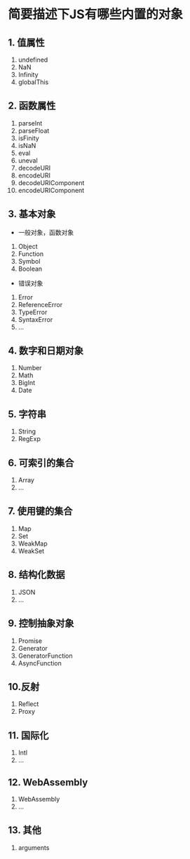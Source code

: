 # 简要描述下JS有哪些内置的对象

## 1. 值属性

1. undefined
2. NaN
3. Infinity
4. globalThis

## 2. 函数属性

1. parseInt
2. parseFloat
3. isFinity
4. isNaN
5. eval
6. uneval
7. decodeURI
8. encodeURI
9. decodeURIComponent
10. encodeURIComponent

## 3. 基本对象

- 一般对象，函数对象

1. Object
2. Function
3. Symbol
4. Boolean

- 错误对象

1. Error
2. ReferenceError
3. TypeError
4. SyntaxError
5. ...

## 4. 数字和日期对象

1. Number
2. Math
3. BigInt
4. Date

## 5. 字符串

1. String
2. RegExp

## 6. 可索引的集合

1. Array
2. ...

## 7. 使用键的集合

1. Map
2. Set
3. WeakMap
4. WeakSet

## 8. 结构化数据

1. JSON
2. ...

## 9. 控制抽象对象

1. Promise
2. Generator
3. GeneratorFunction
4. AsyncFunction

## 10.反射

1. Reflect
2. Proxy

## 11. 国际化

1. Intl
2. ...

## 12. WebAssembly

1. WebAssembly
2. ...

## 13. 其他

1. arguments